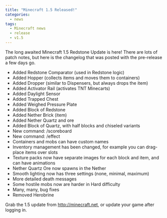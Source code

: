 ```yaml
---
title: "Minecraft 1.5 Released!"
categories:
  - news
tags:
  - Minecraft news
  - release
  - v1.5
---
```


The long awaited Minecraft 1.5 Redstone Update is here! There are lots of patch notes, but here is the changelog that was posted with the pre-release a few days go.

- Added Redstone Comparator (used in Redstone logic)
- Added Hopper (collects items and moves them to containers)
- Added Dropper (similar to Dispensers, but always drops the item)
- Added Activator Rail (activates TNT Minecarts)
- Added Daylight Sensor
- Added Trapped Chest
- Added Weighed Pressure Plate
- Added Block of Redstone
- Added Nether Brick (item)
- Added Nether Quartz and ore
- Added Block of Quartz, with half blocks and chiseled variants
- New command: /scoreboard
- New command: /effect
- Containers and mobs can have custom names
- Inventory management has been changed, for example you can drag-place items over slots
- Texture packs now have separate images for each block and item, and can have animations
- Nether Quartz Ore now spawns in the Nether
- Smooth lighting now has three settings (none, minimal, maximum)
- More detailed death messages
- Some hostile mobs now are harder in Hard difficulty
- Many, many, bug fixes
- Removed Herobrine

Grab the 1.5 update from http://minecraft.net, or update your game after logging in.
